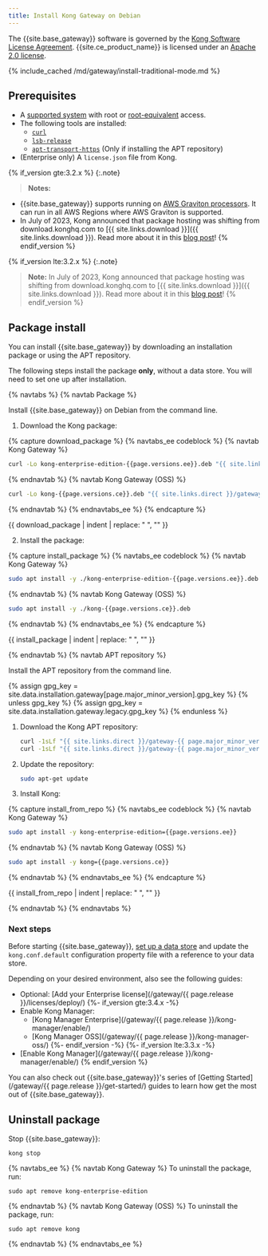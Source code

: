 ```yaml
---
title: Install Kong Gateway on Debian
---
```


The {{site.base_gateway}} software is governed by the
[Kong Software License Agreement](https://konghq.com/kongsoftwarelicense).
{{site.ce_product_name}} is licensed under an
[Apache 2.0 license](https://github.com/Kong/kong/blob/master/LICENSE).

{% include_cached /md/gateway/install-traditional-mode.md %}

## Prerequisites

* A [supported system](/gateway/{{page.release}}/support-policy/#supported-versions) with root or [root-equivalent](/gateway/{{page.release}}/production/running-kong/kong-user/) access.
* The following tools are installed:
  * [`curl`](https://curl.se/)
  * [`lsb-release`](https://packages.debian.org/lsb-release)
  * [`apt-transport-https`](https://packages.debian.org/apt-transport-https) (Only if installing the APT repository)
* (Enterprise only) A `license.json` file from Kong.

{% if_version gte:3.2.x %}
{:.note}
> **Notes:**
* {{site.base_gateway}} supports running on [AWS Graviton processors](https://aws.amazon.com/ec2/graviton/). It can run in all AWS Regions where AWS Graviton is supported.
* In July of 2023, Kong announced that package hosting was shifting from download.konghq.com to [{{ site.links.download }}]({{ site.links.download }}). Read more about it in this [blog post](https://konghq.com/blog/product-releases/changes-to-kong-package-hosting)!
{% endif_version %}

{% if_version lte:3.2.x %}
{:.note}
> **Note:** In July of 2023, Kong announced that package hosting was shifting from download.konghq.com to [{{ site.links.download }}]({{ site.links.download }}). Read more about it in this [blog post](https://konghq.com/blog/product-releases/changes-to-kong-package-hosting)!
{% endif_version %}

## Package install

You can install {{site.base_gateway}} by downloading an installation package or using the APT repository.

The following steps install the package **only**, without a data store. 
You will need to set one up after installation.

{% navtabs %}
{% navtab Package %}

Install {{site.base_gateway}} on Debian from the command line.

1. Download the Kong package:

{% capture download_package %}
{% navtabs_ee codeblock %}
{% navtab Kong Gateway %}
```bash
curl -Lo kong-enterprise-edition-{{page.versions.ee}}.deb "{{ site.links.direct }}/gateway-{{ page.major_minor_version }}/deb/debian/pool/bullseye/main/k/ko/kong-enterprise-edition_{{page.versions.ee}}/kong-enterprise-edition_{{page.versions.ee}}_$(dpkg --print-architecture).deb"
```
{% endnavtab %}
{% navtab Kong Gateway (OSS) %}
```bash
curl -Lo kong-{{page.versions.ce}}.deb "{{ site.links.direct }}/gateway-{{ page.major_minor_version }}/deb/debian/pool/bullseye/main/k/ko/kong_{{page.versions.ce}}/kong_{{page.versions.ce}}_$(dpkg --print-architecture).deb"
```
{% endnavtab %}
{% endnavtabs_ee %}
{% endcapture %}

{{ download_package | indent | replace: " </code>", "</code>" }}

2. Install the package:

{% capture install_package %}
{% navtabs_ee codeblock %}
{% navtab Kong Gateway %}
```bash
sudo apt install -y ./kong-enterprise-edition-{{page.versions.ee}}.deb
```
{% endnavtab %}
{% navtab Kong Gateway (OSS) %}
```bash
sudo apt install -y ./kong-{{page.versions.ce}}.deb
```
{% endnavtab %}
{% endnavtabs_ee %}
{% endcapture %}

{{ install_package | indent | replace: " </code>", "</code>" }}

{% endnavtab %}
{% navtab APT repository %}

Install the APT repository from the command line.
 
{% assign gpg_key = site.data.installation.gateway[page.major_minor_version].gpg_key  %}
{% unless gpg_key %}
{% assign gpg_key = site.data.installation.gateway.legacy.gpg_key  %}
{% endunless %}

1. Download the Kong APT repository:
    ```bash
    curl -1sLf "{{ site.links.direct }}/gateway-{{ page.major_minor_version }}/gpg.{{ gpg_key }}.key" |  gpg --dearmor | sudo tee /usr/share/keyrings/kong-gateway-{{ page.major_minor_version }}-archive-keyring.gpg > /dev/null
    curl -1sLf "{{ site.links.direct }}/gateway-{{ page.major_minor_version }}/config.deb.txt?distro=debian&codename=$(lsb_release -sc)" | sudo tee /etc/apt/sources.list.d/kong-gateway-{{ page.major_minor_version }}.list > /dev/null
    ```
2. Update the repository:
    ```bash
    sudo apt-get update
    ```
3. Install Kong:

{% capture install_from_repo %}
{% navtabs_ee codeblock %}
{% navtab Kong Gateway %}
```bash
sudo apt install -y kong-enterprise-edition={{page.versions.ee}}
```
{% endnavtab %}
{% navtab Kong Gateway (OSS) %}
```bash
sudo apt install -y kong={{page.versions.ce}}
```
{% endnavtab %}
{% endnavtabs_ee %}
{% endcapture %}

{{ install_from_repo | indent | replace: " </code>", "</code>" }}

{% endnavtab %}
{% endnavtabs %}

### Next steps

Before starting {{site.base_gateway}}, [set up a data store](/gateway/{{page.release}}/install/post-install/set-up-data-store/) 
and update the `kong.conf.default` configuration property file with a reference to your data store.

Depending on your desired environment, also see the following guides:
* Optional: [Add your Enterprise license](/gateway/{{ page.release }}/licenses/deploy/)
{%- if_version gte:3.4.x -%}
* Enable Kong Manager:
  * [Kong Manager Enterprise](/gateway/{{ page.release }}/kong-manager/enable/)
  * [Kong Manager OSS](/gateway/{{ page.release }}/kong-manager-oss/)
{%- endif_version -%}
{%- if_version lte:3.3.x -%}
* [Enable Kong Manager](/gateway/{{ page.release }}/kong-manager/enable/)
{% endif_version %}

You can also check out {{site.base_gateway}}'s series of
[Getting Started](/gateway/{{ page.release }}/get-started/) guides to learn how 
get the most out of {{site.base_gateway}}.

## Uninstall package

Stop {{site.base_gateway}}:
```
kong stop
```

{% navtabs_ee %}
{% navtab Kong Gateway %}
To uninstall the package, run: 
```
sudo apt remove kong-enterprise-edition
```
{% endnavtab %}
{% navtab Kong Gateway (OSS) %}
To uninstall the package, run: 
```
sudo apt remove kong
```
{% endnavtab %}
{% endnavtabs_ee %}
